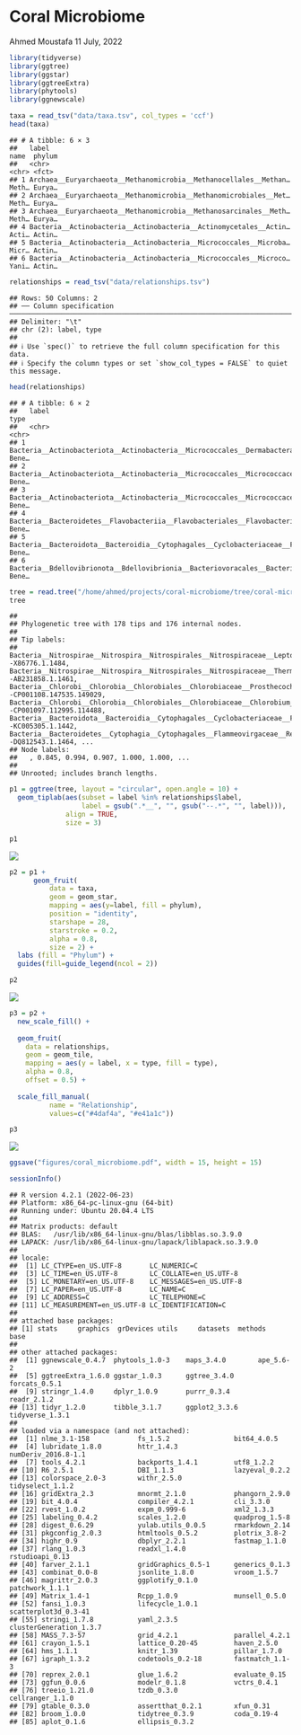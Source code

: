 Coral Microbiome
================
Ahmed Moustafa
11 July, 2022

``` r
library(tidyverse)
library(ggtree)
library(ggstar)
library(ggtreeExtra)
library(phytools)
library(ggnewscale)
```

``` r
taxa = read_tsv("data/taxa.tsv", col_types = 'ccf')
head(taxa)
```

    ## # A tibble: 6 × 3
    ##   label                                                             name  phylum
    ##   <chr>                                                             <chr> <fct> 
    ## 1 Archaea__Euryarchaeota__Methanomicrobia__Methanocellales__Methan… Meth… Eurya…
    ## 2 Archaea__Euryarchaeota__Methanomicrobia__Methanomicrobiales__Met… Meth… Eurya…
    ## 3 Archaea__Euryarchaeota__Methanomicrobia__Methanosarcinales__Meth… Meth… Eurya…
    ## 4 Bacteria__Actinobacteria__Actinobacteria__Actinomycetales__Actin… Acti… Actin…
    ## 5 Bacteria__Actinobacteria__Actinobacteria__Micrococcales__Microba… Micr… Actin…
    ## 6 Bacteria__Actinobacteria__Actinobacteria__Micrococcales__Microco… Yani… Actin…

``` r
relationships = read_tsv("data/relationships.tsv")
```

    ## Rows: 50 Columns: 2
    ## ── Column specification ────────────────────────────────────────────────────────────────────────────────────────────────────────────────────────────────────────────────────────────────────────────────────
    ## Delimiter: "\t"
    ## chr (2): label, type
    ## 
    ## ℹ Use `spec()` to retrieve the full column specification for this data.
    ## ℹ Specify the column types or set `show_col_types = FALSE` to quiet this message.

``` r
head(relationships)
```

    ## # A tibble: 6 × 2
    ##   label                                                                    type 
    ##   <chr>                                                                    <chr>
    ## 1 Bacteria__Actinobacteriota__Actinobacteria__Micrococcales__Dermabactera… Bene…
    ## 2 Bacteria__Actinobacteriota__Actinobacteria__Micrococcales__Micrococcace… Bene…
    ## 3 Bacteria__Actinobacteriota__Actinobacteria__Micrococcales__Micrococcace… Bene…
    ## 4 Bacteria__Bacteroidetes__Flavobacteriia__Flavobacteriales__Flavobacteri… Bene…
    ## 5 Bacteria__Bacteroidota__Bacteroidia__Cytophagales__Cyclobacteriaceae__F… Bene…
    ## 6 Bacteria__Bdellovibrionota__Bdellovibrionia__Bacteriovoracales__Bacteri… Bene…

``` r
tree = read.tree("/home/ahmed/projects/coral-microbiome/tree/coral-microbiome.tre")
tree
```

    ## 
    ## Phylogenetic tree with 178 tips and 176 internal nodes.
    ## 
    ## Tip labels:
    ##   Bacteria__Nitrospirae__Nitrospira__Nitrospirales__Nitrospiraceae__Leptospirillum__Leptospirillum_ferrooxidans--X86776.1.1484, Bacteria__Nitrospirae__Nitrospira__Nitrospirales__Nitrospiraceae__Thermodesulfovibrio__Thermodesulfovibrio_yellowstonii--AB231858.1.1461, Bacteria__Chlorobi__Chlorobia__Chlorobiales__Chlorobiaceae__Prosthecochloris__Prosthecochloris_aestuarii_DSM_271--CP001108.147535.149029, Bacteria__Chlorobi__Chlorobia__Chlorobiales__Chlorobiaceae__Chlorobium__Chlorobium_limicola_DSM_245--CP001097.112995.114488, Bacteria__Bacteroidota__Bacteroidia__Cytophagales__Cyclobacteriaceae__Fabibacter__Fabibacter_pacificus--KC005305.1.1442, Bacteria__Bacteroidetes__Cytophagia__Cytophagales__Flammeovirgaceae__Reichenbachiella__Bacteroidetes_bacterium_O_014--DQ812543.1.1464, ...
    ## Node labels:
    ##   , 0.845, 0.994, 0.907, 1.000, 1.000, ...
    ## 
    ## Unrooted; includes branch lengths.

``` r
p1 = ggtree(tree, layout = "circular", open.angle = 10) +
  geom_tiplab(aes(subset = label %in% relationships$label,
                  label = gsub(".*__", "", gsub("--.*", "", label))),
              align = TRUE,
              size = 3)

p1
```

![](coral-microbiome_files/figure-gfm/plot-tree1-1.png)<!-- -->

``` r
p2 = p1 + 
      geom_fruit(
          data = taxa,
          geom = geom_star,
          mapping = aes(y=label, fill = phylum),
          position = "identity",
          starshape = 28,
          starstroke = 0.2,
          alpha = 0.8,
          size = 2) +
  labs (fill = "Phylum") + 
  guides(fill=guide_legend(ncol = 2))

p2
```

![](coral-microbiome_files/figure-gfm/plot-tree2-1.png)<!-- -->

``` r
p3 = p2 +
  new_scale_fill() +
  
  geom_fruit(
    data = relationships,
    geom = geom_tile,
    mapping = aes(y = label, x = type, fill = type),
    alpha = 0.8,
    offset = 0.5) +
   
  scale_fill_manual(
          name = "Relationship",
          values=c("#4daf4a", "#e41a1c"))

p3
```

![](coral-microbiome_files/figure-gfm/plot-tree3-1.png)<!-- -->

``` r
ggsave("figures/coral_microbiome.pdf", width = 15, height = 15)
```

``` r
sessionInfo()
```

    ## R version 4.2.1 (2022-06-23)
    ## Platform: x86_64-pc-linux-gnu (64-bit)
    ## Running under: Ubuntu 20.04.4 LTS
    ## 
    ## Matrix products: default
    ## BLAS:   /usr/lib/x86_64-linux-gnu/blas/libblas.so.3.9.0
    ## LAPACK: /usr/lib/x86_64-linux-gnu/lapack/liblapack.so.3.9.0
    ## 
    ## locale:
    ##  [1] LC_CTYPE=en_US.UTF-8       LC_NUMERIC=C              
    ##  [3] LC_TIME=en_US.UTF-8        LC_COLLATE=en_US.UTF-8    
    ##  [5] LC_MONETARY=en_US.UTF-8    LC_MESSAGES=en_US.UTF-8   
    ##  [7] LC_PAPER=en_US.UTF-8       LC_NAME=C                 
    ##  [9] LC_ADDRESS=C               LC_TELEPHONE=C            
    ## [11] LC_MEASUREMENT=en_US.UTF-8 LC_IDENTIFICATION=C       
    ## 
    ## attached base packages:
    ## [1] stats     graphics  grDevices utils     datasets  methods   base     
    ## 
    ## other attached packages:
    ##  [1] ggnewscale_0.4.7  phytools_1.0-3    maps_3.4.0        ape_5.6-2        
    ##  [5] ggtreeExtra_1.6.0 ggstar_1.0.3      ggtree_3.4.0      forcats_0.5.1    
    ##  [9] stringr_1.4.0     dplyr_1.0.9       purrr_0.3.4       readr_2.1.2      
    ## [13] tidyr_1.2.0       tibble_3.1.7      ggplot2_3.3.6     tidyverse_1.3.1  
    ## 
    ## loaded via a namespace (and not attached):
    ##  [1] nlme_3.1-158            fs_1.5.2                bit64_4.0.5            
    ##  [4] lubridate_1.8.0         httr_1.4.3              numDeriv_2016.8-1.1    
    ##  [7] tools_4.2.1             backports_1.4.1         utf8_1.2.2             
    ## [10] R6_2.5.1                DBI_1.1.3               lazyeval_0.2.2         
    ## [13] colorspace_2.0-3        withr_2.5.0             tidyselect_1.1.2       
    ## [16] gridExtra_2.3           mnormt_2.1.0            phangorn_2.9.0         
    ## [19] bit_4.0.4               compiler_4.2.1          cli_3.3.0              
    ## [22] rvest_1.0.2             expm_0.999-6            xml2_1.3.3             
    ## [25] labeling_0.4.2          scales_1.2.0            quadprog_1.5-8         
    ## [28] digest_0.6.29           yulab.utils_0.0.5       rmarkdown_2.14         
    ## [31] pkgconfig_2.0.3         htmltools_0.5.2         plotrix_3.8-2          
    ## [34] highr_0.9               dbplyr_2.2.1            fastmap_1.1.0          
    ## [37] rlang_1.0.3             readxl_1.4.0            rstudioapi_0.13        
    ## [40] farver_2.1.1            gridGraphics_0.5-1      generics_0.1.3         
    ## [43] combinat_0.0-8          jsonlite_1.8.0          vroom_1.5.7            
    ## [46] magrittr_2.0.3          ggplotify_0.1.0         patchwork_1.1.1        
    ## [49] Matrix_1.4-1            Rcpp_1.0.9              munsell_0.5.0          
    ## [52] fansi_1.0.3             lifecycle_1.0.1         scatterplot3d_0.3-41   
    ## [55] stringi_1.7.8           yaml_2.3.5              clusterGeneration_1.3.7
    ## [58] MASS_7.3-57             grid_4.2.1              parallel_4.2.1         
    ## [61] crayon_1.5.1            lattice_0.20-45         haven_2.5.0            
    ## [64] hms_1.1.1               knitr_1.39              pillar_1.7.0           
    ## [67] igraph_1.3.2            codetools_0.2-18        fastmatch_1.1-3        
    ## [70] reprex_2.0.1            glue_1.6.2              evaluate_0.15          
    ## [73] ggfun_0.0.6             modelr_0.1.8            vctrs_0.4.1            
    ## [76] treeio_1.21.0           tzdb_0.3.0              cellranger_1.1.0       
    ## [79] gtable_0.3.0            assertthat_0.2.1        xfun_0.31              
    ## [82] broom_1.0.0             tidytree_0.3.9          coda_0.19-4            
    ## [85] aplot_0.1.6             ellipsis_0.3.2
